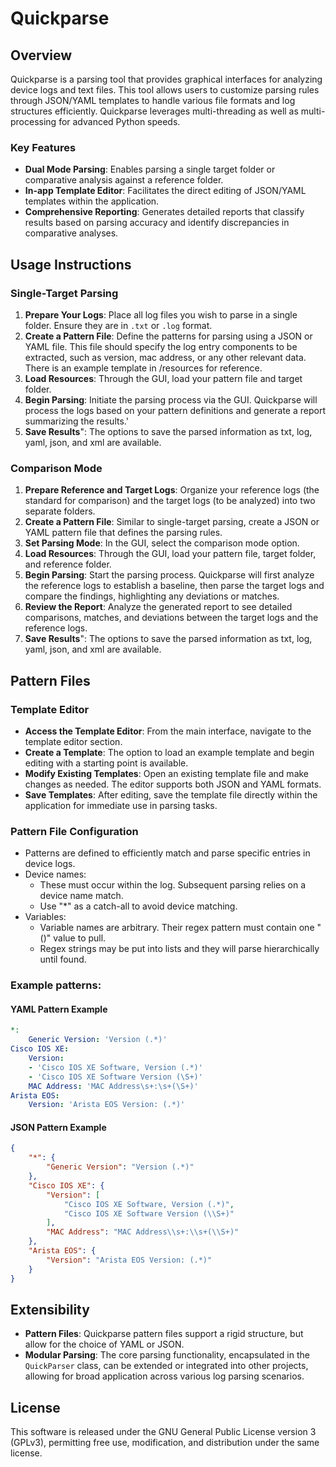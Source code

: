 # Quickparse

## Overview
Quickparse is a parsing tool that provides graphical interfaces for analyzing device logs and text files. This tool allows users to customize parsing rules through JSON/YAML templates to handle various file formats and log structures efficiently. Quickparse leverages multi-threading as well as multi-processing for advanced Python speeds.

### Key Features
- **Dual Mode Parsing**: Enables parsing a single target folder or comparative analysis against a reference folder.
- **In-app Template Editor**: Facilitates the direct editing of JSON/YAML templates within the application.
- **Comprehensive Reporting**: Generates detailed reports that classify results based on parsing accuracy and identify discrepancies in comparative analyses.

## Usage Instructions

### Single-Target Parsing
1. **Prepare Your Logs**: Place all log files you wish to parse in a single folder. Ensure they are in `.txt` or `.log` format.
2. **Create a Pattern File**: Define the patterns for parsing using a JSON or YAML file. This file should specify the log entry components to be extracted, such as version, mac address, or any other relevant data. There is an example template in /resources for reference.
3. **Load Resources**: Through the GUI, load your pattern file and target folder.
4. **Begin Parsing**: Initiate the parsing process via the GUI. Quickparse will process the logs based on your pattern definitions and generate a report summarizing the results.'
5. **Save Results**": The options to save the parsed information as txt, log, yaml, json, and xml are available.

### Comparison Mode
1. **Prepare Reference and Target Logs**: Organize your reference logs (the standard for comparison) and the target logs (to be analyzed) into two separate folders.
2. **Create a Pattern File**: Similar to single-target parsing, create a JSON or YAML pattern file that defines the parsing rules.
3. **Set Parsing Mode**: In the GUI, select the comparison mode option.
4. **Load Resources**: Through the GUI, load your pattern file, target folder, and reference folder.
5. **Begin Parsing**: Start the parsing process. Quickparse will first analyze the reference logs to establish a baseline, then parse the target logs and compare the findings, highlighting any deviations or matches.
6. **Review the Report**: Analyze the generated report to see detailed comparisons, matches, and deviations between the target logs and the reference logs.
7. **Save Results**": The options to save the parsed information as txt, log, yaml, json, and xml are available.

## Pattern Files

### Template Editor
- **Access the Template Editor**: From the main interface, navigate to the template editor section.
- **Create a Template**: The option to load an example template and begin editing with a starting point is available.
- **Modify Existing Templates**: Open an existing template file and make changes as needed. The editor supports both JSON and YAML formats.
- **Save Templates**: After editing, save the template file directly within the application for immediate use in parsing tasks.

### Pattern File Configuration
- Patterns are defined to efficiently match and parse specific entries in device logs.
- Device names:
  - These must occur within the log. Subsequent parsing relies on a device name match.
  - Use "*" as a catch-all to avoid device matching.
- Variables:
  - Variable names are arbitrary. Their regex pattern must contain one "()" value to pull.
  - Regex strings may be put into lists and they will parse hierarchically until found.

### Example patterns:

#### YAML Pattern Example
```yaml
*:
    Generic Version: 'Version (.*)'
Cisco IOS XE:
    Version:
    - 'Cisco IOS XE Software, Version (.*)'
    - 'Cisco IOS XE Software Version (\S+)'
    MAC Address: 'MAC Address\s+:\s+(\S+)'
Arista EOS:
    Version: 'Arista EOS Version: (.*)'
```
#### JSON Pattern Example
```json
{
    "*": {
        "Generic Version": "Version (.*)"
    },
    "Cisco IOS XE": {
        "Version": [
            "Cisco IOS XE Software, Version (.*)",
            "Cisco IOS XE Software Version (\\S+)"
        ],
        "MAC Address": "MAC Address\\s+:\\s+(\\S+)"
    },
    "Arista EOS": {
        "Version": "Arista EOS Version: (.*)"
    }
}
```

## Extensibility
- **Pattern Files**: Quickparse pattern files support a rigid structure, but allow for the choice of YAML or JSON.
- **Modular Parsing**: The core parsing functionality, encapsulated in the `QuickParser` class, can be extended or integrated into other projects, allowing for broad application across various log parsing scenarios.

## License
This software is released under the GNU General Public License version 3 (GPLv3), permitting free use, modification, and distribution under the same license.
